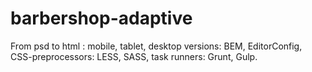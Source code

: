 # barbershop-adaptive
From psd to html :  mobile, tablet, desktop versions: BEM, EditorConfig, CSS-preprocessors: LESS, SASS, task runners: Grunt, Gulp.


